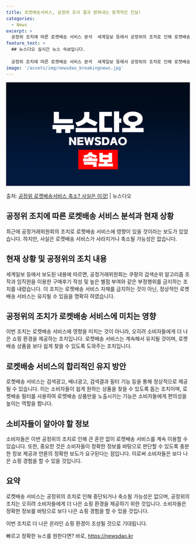 ```yaml
---
title: 로켓배송서비스, 공정위 조사 결과 밝혀내는 충격적인 진실!
categories:
  - News
excerpt: >
  공정위 조치에 따른 로켓배송 서비스 분석  세계일보 등에서 공정위의 조치로 인해 로켓배송 서비스를 유지하기 …
feature_text: >
  ## 뉴스다오 실시간 뉴스 속보입니다.

  공정위 조치에 따른 로켓배송 서비스 분석  세계일보 등에서 공정위의 조치로 인해 로켓배송 서비스를 유지하기 …
image: '/assets/img/newsdao_breakingnews.jpg'
---
```


![뉴스다오 속보](/assets/img/newsdao_breakingnews.jpg)

<p>출처: <a href="https://newsdao.kr/4236" rel="dofollow">공정위 로켓배송서비스 축소? 사실은 이것!</a> | 뉴스다오</p>

## 공정위 조치에 따른 로켓배송 서비스 분석과 현재 상황

최근에 공정거래위원회의 조치로 로켓배송 서비스에 영향이 있을 것이라는 보도가 있었습니다. 하지만, 사실은 로켓배송 서비스가 사라지거나 축소될 가능성은 없습니다. 

## 현재 상황 및 공정위의 조치 내용
세계일보 등에서 보도된 내용에 따르면, 공정거래위원회는 쿠팡의 검색순위 알고리즘 조작과 임직원을 이용한 구매후기 작성 및 높은 별점 부여와 같은 부정행위를 금지하는 조치를 내렸습니다. 이 조치는 로켓배송 서비스 자체를 금지하는 것이 아닌, 정상적인 로켓배송 서비스는 유지될 수 있음을 명확히 하였습니다. 

## 공정위의 조치가 로켓배송 서비스에 미치는 영향
이번 조치는 로켓배송 서비스에 영향을 미치는 것이 아니라, 오히려 소비자들에게 더 나은 쇼핑 환경을 제공하는 조치입니다. 로켓배송 서비스는 계속해서 유지될 것이며, 로켓배송 상품을 보다 쉽게 찾을 수 있도록 도와주는 조치입니다.

## 로켓배송 서비스의 합리적인 유지 방안
로켓배송 서비스는 검색광고, 배너광고, 검색결과 필터 기능 등을 통해 정상적으로 제공될 수 있습니다. 이는 소비자들이 쉽게 원하는 상품을 찾을 수 있도록 돕는 조치이며, 로켓배송 필터를 사용하여 로켓배송 상품만을 노출시키는 기능은 소비자들에게 편의성을 높이는 역할을 합니다.

## 소비자들이 알아야 할 정보
소비자들은 이번 공정위의 조치로 인해 큰 혼란 없이 로켓배송 서비스를 계속 이용할 수 있습니다. 또한, 중요한 것은 소비자들이 정확한 정보를 바탕으로 판단할 수 있도록 충분한 정보 제공과 언론의 정확한 보도가 요구된다는 점입니다. 이로써 소비자들은 보다 나은 쇼핑 경험을 할 수 있을 것입니다.

## 요약
로켓배송 서비스는 공정위의 조치로 인해 중단되거나 축소될 가능성은 없으며, 공정위의 조치는 오히려 소비자들에게 더 나은 쇼핑 환경을 제공하기 위한 것입니다. 소비자들은 정확한 정보를 바탕으로 보다 나은 쇼핑 경험을 할 수 있을 것입니다.

이번 조치로 더 나은 온라인 쇼핑 환경이 조성될 것으로 기대됩니다. 

빠르고 정확한 뉴스를 원한다면? 바로, <a href="https://newsdao.kr" rel="dofollow">https://newsdao.kr</a>


